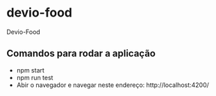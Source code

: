 # devio-food
Devio-Food

## Comandos para rodar a aplicação

- npm start
- npm run test
- Abir o navegador e navegar neste endereço: http://localhost:4200/

